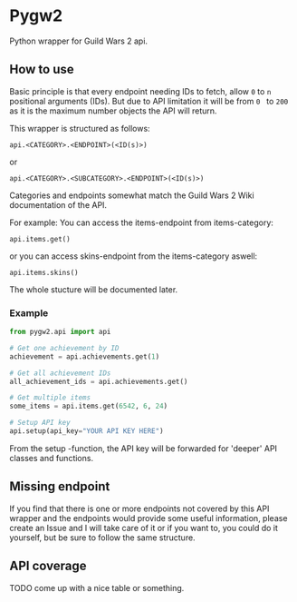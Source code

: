 # Pygw2
Python wrapper for Guild Wars 2 api.

## How to use

Basic principle is that every endpoint needing IDs to fetch, allow `0` to `n`
 positional arguments (IDs). But due to API limitation it will be from `0
 ` to `200` as it is the maximum number objects the API will return.
 
This wrapper is structured as follows:
```
api.<CATEGORY>.<ENDPOINT>(<ID(s)>)
```
or
```
api.<CATEGORY>.<SUBCATEGORY>.<ENDPOINT>(<ID(s)>)
```

Categories and endpoints somewhat match the Guild Wars 2 Wiki documentation
 of the API.
 
For example:
You can access the items-endpoint from items-category:
```
api.items.get()
```
or you can access skins-endpoint from the items-category aswell:
```
api.items.skins()
```

The whole stucture will be documented later.

### Example
```python
from pygw2.api import api

# Get one achievement by ID
achievement = api.achievements.get(1)

# Get all achievement IDs
all_achievement_ids = api.achievements.get()

# Get multiple items
some_items = api.items.get(6542, 6, 24)

# Setup API key
api.setup(api_key="YOUR API KEY HERE")
```

From the setup -function, the API key will be forwarded for 'deeper' API
 classes and functions.
 
 
## Missing endpoint
If you find that there is one or more endpoints not covered by this API
 wrapper and the endpoints would provide some useful information, please
  create an Issue and I will take care of it or if you want to, you could do
   it yourself, but be sure to follow the same structure.
   
   
## API coverage
TODO come up with a nice table or something.




